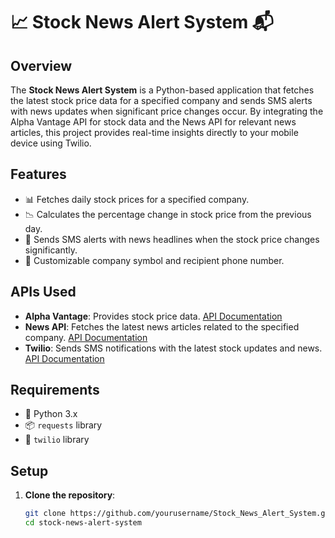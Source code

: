 # 📈 Stock News Alert System 📬

## Overview
The **Stock News Alert System** is a Python-based application that fetches the latest stock price data for a specified company and sends SMS alerts with news updates when significant price changes occur. By integrating the Alpha Vantage API for stock data and the News API for relevant news articles, this project provides real-time insights directly to your mobile device using Twilio.

## Features
- 📊 Fetches daily stock prices for a specified company.
- 📉 Calculates the percentage change in stock price from the previous day.
- 📲 Sends SMS alerts with news headlines when the stock price changes significantly.
- 🔄 Customizable company symbol and recipient phone number.

## APIs Used
- **Alpha Vantage**: Provides stock price data. [API Documentation](https://www.alphavantage.co/documentation/)
- **News API**: Fetches the latest news articles related to the specified company. [API Documentation](https://newsapi.org/docs/getting-started)
- **Twilio**: Sends SMS notifications with the latest stock updates and news. [API Documentation](https://www.twilio.com/docs/sms)

## Requirements
- 🐍 Python 3.x
- 📦 `requests` library
- 📱 `twilio` library

## Setup
1. **Clone the repository**:
   ```bash
   git clone https://github.com/yourusername/Stock_News_Alert_System.git
   cd stock-news-alert-system
